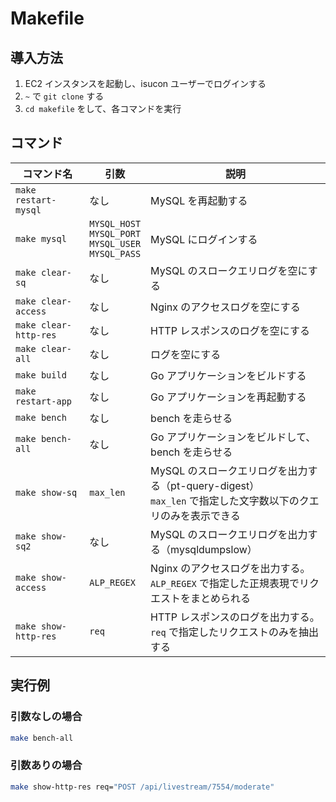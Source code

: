 # Makefile

## 導入方法

1. EC2 インスタンスを起動し、isucon ユーザーでログインする
2.  `~` で `git clone` する
3.   `cd makefile` をして、各コマンドを実行

## コマンド

| コマンド名 | 引数 | 説明 |
|--|--|--|
| `make restart-mysql` | なし | MySQL を再起動する |
| `make mysql` | `MYSQL_HOST`<br>`MYSQL_PORT`<br>`MYSQL_USER`<br>`MYSQL_PASS` | MySQL にログインする |
| `make clear-sq` | なし | MySQL のスロークエリログを空にする |
| `make clear-access` | なし | Nginx のアクセスログを空にする |
| `make clear-http-res` | なし | HTTP レスポンスのログを空にする |
| `make clear-all` | なし | ログを空にする |
| `make build` | なし | Go アプリケーションをビルドする |
| `make restart-app` | なし | Go アプリケーションを再起動する |
| `make bench` | なし | bench を走らせる |
| `make bench-all` | なし | Go アプリケーションをビルドして、bench を走らせる |
| `make show-sq` | `max_len` | MySQL のスロークエリログを出力する（pt-query-digest）<br>`max_len` で指定した文字数以下のクエリのみを表示できる |
| `make show-sq2` | なし | MySQL のスロークエリログを出力する（mysqldumpslow） |
| `make show-access` | `ALP_REGEX` | Nginx のアクセスログを出力する。<br>`ALP_REGEX` で指定した正規表現でリクエストをまとめられる |
| `make show-http-res` | `req` | HTTP レスポンスのログを出力する。<br>`req` で指定したリクエストのみを抽出する |

## 実行例

### 引数なしの場合

```sh
make bench-all
```

### 引数ありの場合

```sh
make show-http-res req="POST /api/livestream/7554/moderate"
```
